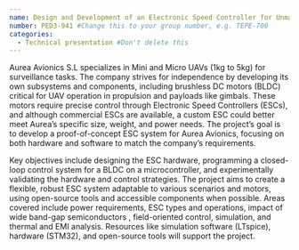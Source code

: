 ```yaml
---
name: Design and Development of an Electronic Speed Controller for Unmanned Aircraft Systems #Change this to the name of your presentation
number: PED3-941 #Change this to your group number, e.g. TEPE-700
categories: 
  - Technical presentation #Don't delete this
---
```


Aurea Avionics S.L specializes in Mini and Micro UAVs (1kg to 5kg) for surveillance tasks. The company strives for independence by developing its own subsystems and components, including brushless DC motors (BLDC) critical for UAV operation in propulsion and payloads like gimbals. These motors require precise control through Electronic Speed Controllers (ESCs), and although commercial ESCs are available, a custom ESC could better meet Aurea’s specific size, weight, and power needs. The project’s goal is to develop a proof-of-concept ESC system for Aurea Avionics, focusing on both hardware and software to match the company’s requirements.

Key objectives include designing the ESC hardware, programming a closed-loop control system for a BLDC on a microcontroller, and experimentally validating the hardware and control strategies. The project aims to create a flexible, robust ESC system adaptable to various scenarios and motors, using open-source tools and accessible components when possible. Areas covered include power requirements, ESC types and operations, impact of wide band-gap semiconductors , field-oriented control, simulation, and thermal and EMI analysis. Resources like simulation software (LTspice), hardware (STM32), and open-source tools will support the project.

